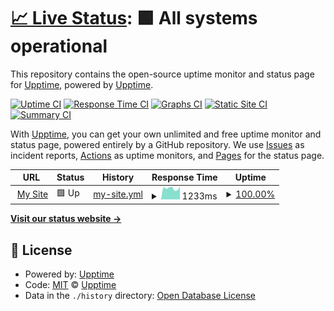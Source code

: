 # [📈 Live Status](https://status.trieu.pro): <!--live status--> **🟩 All systems operational**

This repository contains the open-source uptime monitor and status page for [Upptime](https://upptime.js.org), powered by [Upptime](https://github.com/upptime/upptime).

[![Uptime CI](https://github.com/kenshin17/statuspage/workflows/Uptime%20CI/badge.svg)](https://github.com/kenshin17/statuspage/actions?query=workflow%3A%22Uptime+CI%22)
[![Response Time CI](https://github.com/kenshin17/statuspage/workflows/Response%20Time%20CI/badge.svg)](https://github.com/kenshin17/statuspage/actions?query=workflow%3A%22Response+Time+CI%22)
[![Graphs CI](https://github.com/kenshin17/statuspage/workflows/Graphs%20CI/badge.svg)](https://github.com/kenshin17/statuspage/actions?query=workflow%3A%22Graphs+CI%22)
[![Static Site CI](https://github.com/kenshin17/statuspage/workflows/Static%20Site%20CI/badge.svg)](https://github.com/kenshin17/statuspage/actions?query=workflow%3A%22Static+Site+CI%22)
[![Summary CI](https://github.com/kenshin17/statuspage/workflows/Summary%20CI/badge.svg)](https://github.com/kenshin17/statuspage/actions?query=workflow%3A%22Summary+CI%22)

With [Upptime](https://upptime.js.org), you can get your own unlimited and free uptime monitor and status page, powered entirely by a GitHub repository. We use [Issues](https://github.com/upptime/upptime/issues) as incident reports, [Actions](https://github.com/kenshin17/statuspage/actions) as uptime monitors, and [Pages](https://status.trieu.pro) for the status page.

<!--start: status pages-->
<!-- This summary is generated by Upptime (https://github.com/upptime/upptime) -->
<!-- Do not edit this manually, your changes will be overwritten -->
<!-- prettier-ignore -->
| URL | Status | History | Response Time | Uptime |
| --- | ------ | ------- | ------------- | ------ |
| <img alt="" src="https://icons.duckduckgo.com/ip3/trieu.pro.ico" height="13"> [My Site](https://trieu.pro) | 🟩 Up | [my-site.yml](https://github.com/kenshin17/statuspage/commits/HEAD/history/my-site.yml) | <details><summary><img alt="Response time graph" src="./graphs/my-site/response-time-week.png" height="20"> 1233ms</summary><br><a href="https://status.trieu.pro/history/my-site"><img alt="Response time 1245" src="https://img.shields.io/endpoint?url=https%3A%2F%2Fraw.githubusercontent.com%2Fkenshin17%2Fstatuspage%2FHEAD%2Fapi%2Fmy-site%2Fresponse-time.json"></a><br><a href="https://status.trieu.pro/history/my-site"><img alt="24-hour response time 1396" src="https://img.shields.io/endpoint?url=https%3A%2F%2Fraw.githubusercontent.com%2Fkenshin17%2Fstatuspage%2FHEAD%2Fapi%2Fmy-site%2Fresponse-time-day.json"></a><br><a href="https://status.trieu.pro/history/my-site"><img alt="7-day response time 1233" src="https://img.shields.io/endpoint?url=https%3A%2F%2Fraw.githubusercontent.com%2Fkenshin17%2Fstatuspage%2FHEAD%2Fapi%2Fmy-site%2Fresponse-time-week.json"></a><br><a href="https://status.trieu.pro/history/my-site"><img alt="30-day response time 1278" src="https://img.shields.io/endpoint?url=https%3A%2F%2Fraw.githubusercontent.com%2Fkenshin17%2Fstatuspage%2FHEAD%2Fapi%2Fmy-site%2Fresponse-time-month.json"></a><br><a href="https://status.trieu.pro/history/my-site"><img alt="1-year response time 1244" src="https://img.shields.io/endpoint?url=https%3A%2F%2Fraw.githubusercontent.com%2Fkenshin17%2Fstatuspage%2FHEAD%2Fapi%2Fmy-site%2Fresponse-time-year.json"></a></details> | <details><summary><a href="https://status.trieu.pro/history/my-site">100.00%</a></summary><a href="https://status.trieu.pro/history/my-site"><img alt="All-time uptime 99.76%" src="https://img.shields.io/endpoint?url=https%3A%2F%2Fraw.githubusercontent.com%2Fkenshin17%2Fstatuspage%2FHEAD%2Fapi%2Fmy-site%2Fuptime.json"></a><br><a href="https://status.trieu.pro/history/my-site"><img alt="24-hour uptime 100.00%" src="https://img.shields.io/endpoint?url=https%3A%2F%2Fraw.githubusercontent.com%2Fkenshin17%2Fstatuspage%2FHEAD%2Fapi%2Fmy-site%2Fuptime-day.json"></a><br><a href="https://status.trieu.pro/history/my-site"><img alt="7-day uptime 100.00%" src="https://img.shields.io/endpoint?url=https%3A%2F%2Fraw.githubusercontent.com%2Fkenshin17%2Fstatuspage%2FHEAD%2Fapi%2Fmy-site%2Fuptime-week.json"></a><br><a href="https://status.trieu.pro/history/my-site"><img alt="30-day uptime 96.75%" src="https://img.shields.io/endpoint?url=https%3A%2F%2Fraw.githubusercontent.com%2Fkenshin17%2Fstatuspage%2FHEAD%2Fapi%2Fmy-site%2Fuptime-month.json"></a><br><a href="https://status.trieu.pro/history/my-site"><img alt="1-year uptime 99.73%" src="https://img.shields.io/endpoint?url=https%3A%2F%2Fraw.githubusercontent.com%2Fkenshin17%2Fstatuspage%2FHEAD%2Fapi%2Fmy-site%2Fuptime-year.json"></a></details>

<!--end: status pages-->

[**Visit our status website →**](https://status.trieu.pro)

## 📄 License

- Powered by: [Upptime](https://github.com/upptime/upptime)
- Code: [MIT](./LICENSE) © [Upptime](https://upptime.js.org)
- Data in the `./history` directory: [Open Database License](https://opendatacommons.org/licenses/odbl/1-0/)
